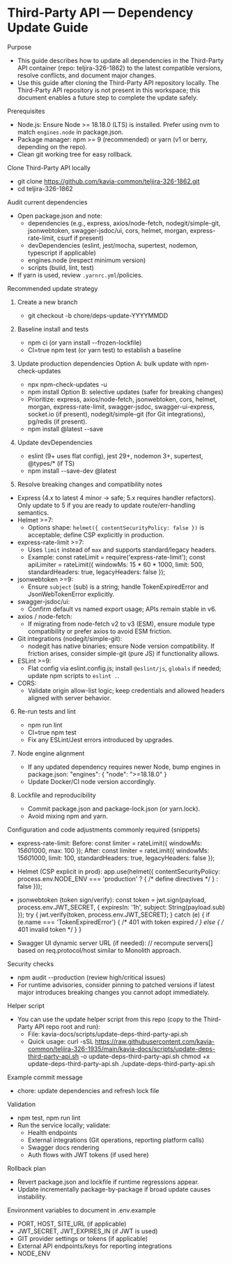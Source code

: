 # Third-Party API — Dependency Update Guide

Purpose
- This guide describes how to update all dependencies in the Third-Party API container (repo: teljira-326-1862) to the latest compatible versions, resolve conflicts, and document major changes.
- Use this guide after cloning the Third-Party API repository locally. The Third-Party API repository is not present in this workspace; this document enables a future step to complete the update safely.

Prerequisites
- Node.js: Ensure Node >= 18.18.0 (LTS) is installed. Prefer using nvm to match `engines.node` in package.json.
- Package manager: npm >= 9 (recommended) or yarn (v1 or berry, depending on the repo).
- Clean git working tree for easy rollback.

Clone Third-Party API locally
- git clone https://github.com/kavia-common/teljira-326-1862.git
- cd teljira-326-1862

Audit current dependencies
- Open package.json and note:
  - dependencies (e.g., express, axios/node-fetch, nodegit/simple-git, jsonwebtoken, swagger-jsdoc/ui, cors, helmet, morgan, express-rate-limit, csurf if present)
  - devDependencies (eslint, jest/mocha, supertest, nodemon, typescript if applicable)
  - engines.node (respect minimum version)
  - scripts (build, lint, test)
- If yarn is used, review `.yarnrc.yml`/policies.

Recommended update strategy
1) Create a new branch
   - git checkout -b chore/deps-update-YYYYMMDD

2) Baseline install and tests
   - npm ci (or yarn install --frozen-lockfile)
   - CI=true npm test (or yarn test) to establish a baseline

3) Update production dependencies
   Option A: bulk update with npm-check-updates
   - npx npm-check-updates -u
   - npm install
   Option B: selective updates (safer for breaking changes)
   - Prioritize: express, axios/node-fetch, jsonwebtoken, cors, helmet, morgan,
     express-rate-limit, swagger-jsdoc, swagger-ui-express, socket.io (if present),
     nodegit/simple-git (for Git integrations), pg/redis (if present).
   - npm install <pkg>@latest --save

4) Update devDependencies
   - eslint (9+ uses flat config), jest 29+, nodemon 3+, supertest, @types/* (if TS)
   - npm install --save-dev <devpkg>@latest

5) Resolve breaking changes and compatibility notes
- Express (4.x to latest 4 minor → safe; 5.x requires handler refactors). Only update to 5 if you are ready to update route/err-handling semantics.
- Helmet >=7:
  - Options shape: `helmet({ contentSecurityPolicy: false })` is acceptable; define CSP explicitly in production.
- express-rate-limit >=7:
  - Uses `limit` instead of `max` and supports standard/legacy headers.
  - Example:
    const rateLimit = require('express-rate-limit');
    const apiLimiter = rateLimit({
      windowMs: 15 * 60 * 1000,
      limit: 500,
      standardHeaders: true,
      legacyHeaders: false
    });
- jsonwebtoken >=9:
  - Ensure `subject` (sub) is a string; handle TokenExpiredError and JsonWebTokenError explicitly.
- swagger-jsdoc/ui:
  - Confirm default vs named export usage; APIs remain stable in v6.
- axios / node-fetch:
  - If migrating from node-fetch v2 to v3 (ESM), ensure module type compatibility or prefer axios to avoid ESM friction.
- Git integrations (nodegit/simple-git):
  - nodegit has native binaries; ensure Node version compatibility. If friction arises, consider simple-git (pure JS) if functionality allows.
- ESLint >=9:
  - Flat config via eslint.config.js; install `@eslint/js`, `globals` if needed; update npm scripts to `eslint .`.
- CORS:
  - Validate origin allow-list logic; keep credentials and allowed headers aligned with server behavior.

6) Re-run tests and lint
   - npm run lint
   - CI=true npm test
   - Fix any ESLint/Jest errors introduced by upgrades.

7) Node engine alignment
   - If any updated dependency requires newer Node, bump engines in package.json:
     "engines": { "node": ">=18.18.0" }
   - Update Docker/CI node version accordingly.

8) Lockfile and reproducibility
   - Commit package.json and package-lock.json (or yarn.lock).
   - Avoid mixing npm and yarn.

Configuration and code adjustments commonly required (snippets)
- express-rate-limit:
  Before:
    const limiter = rateLimit({ windowMs: 15*60*1000, max: 100 });
  After:
    const limiter = rateLimit({ windowMs: 15*60*1000, limit: 100, standardHeaders: true, legacyHeaders: false });

- Helmet (CSP explicit in prod):
  app.use(helmet({ contentSecurityPolicy: process.env.NODE_ENV === 'production' ? { /* define directives */ } : false }));

- jsonwebtoken (token sign/verify):
  const token = jwt.sign(payload, process.env.JWT_SECRET, { expiresIn: '1h', subject: String(payload.sub) });
  try {
    jwt.verify(token, process.env.JWT_SECRET);
  } catch (e) {
    if (e.name === 'TokenExpiredError') { /* 401 with token expired */ }
    else { /* 401 invalid token */ }
  }

- Swagger UI dynamic server URL (if needed):
  // recompute servers[] based on req.protocol/host similar to Monolith approach.

Security checks
- npm audit --production (review high/critical issues)
- For runtime advisories, consider pinning to patched versions if latest major introduces breaking changes you cannot adopt immediately.

Helper script
- You can use the update helper script from this repo (copy to the Third-Party API repo root and run):
  - File: kavia-docs/scripts/update-deps-third-party-api.sh
  - Quick usage:
    curl -sSL https://raw.githubusercontent.com/kavia-common/teljira-326-1935/main/kavia-docs/scripts/update-deps-third-party-api.sh -o update-deps-third-party-api.sh
    chmod +x update-deps-third-party-api.sh
    ./update-deps-third-party-api.sh

Example commit message
- chore: update dependencies and refresh lock file

Validation
- npm test, npm run lint
- Run the service locally; validate:
  - Health endpoints
  - External integrations (Git operations, reporting platform calls)
  - Swagger docs rendering
  - Auth flows with JWT tokens (if used here)

Rollback plan
- Revert package.json and lockfile if runtime regressions appear.
- Update incrementally package-by-package if broad update causes instability.

Environment variables to document in .env.example
- PORT, HOST, SITE_URL (if applicable)
- JWT_SECRET, JWT_EXPIRES_IN (if JWT is used)
- GIT provider settings or tokens (if applicable)
- External API endpoints/keys for reporting integrations
- NODE_ENV
